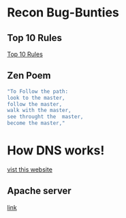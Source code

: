 # Recon  Bug-Bunties 
## Top 10 Rules
[Top 10 Rules](https://github.com/b-khan7276/Recon-Bugbunties/blob/main/01_Top_10_Rules.md)

## Zen Poem
 ```bash
 "To Follow the path:
 look to the master,
 follow the master,
 walk with the master,
 see throught the  master,
 become the master,"
 ```
# How DNS works!
[vist this website](https://howdns.works/ep1/)

## Apache server
[link](https://github.com/b-khan7276/Recon-Bugbunties/blob/main/02_apache2.md)
